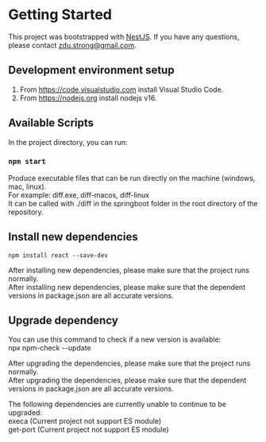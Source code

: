 # Getting Started

This project was bootstrapped with [NestJS](https://nestjs.com). If you have any questions, please contact zdu.strong@gmail.com.<br/>

## Development environment setup
1. From https://code.visualstudio.com install Visual Studio Code.<br/>
2. From https://nodejs.org install nodejs v16.<br/>

## Available Scripts

In the project directory, you can run:<br/>

### `npm start`

Produce executable files that can be run directly on the machine (windows, mac, linux).<br/>
For example: diff.exe, diff-macos, diff-linux<br/>
It can be called with ./diff in the springboot folder in the root directory of the repository.<br/>

## Install new dependencies

    npm install react --save-dev

After installing new dependencies, please make sure that the project runs normally.<br/>
After installing new dependencies, please make sure that the dependent versions in package.json are all accurate versions.<br/>

## Upgrade dependency

You can use this command to check if a new version is available:<br/>
npx npm-check --update<br/>

After upgrading the dependencies, please make sure that the project runs normally.<br/>
After upgrading the dependencies, please make sure that the dependent versions in package.json are all accurate versions.<br/>

The following dependencies are currently unable to continue to be upgraded:<br/>
execa (Current project not support ES module)<br/>
get-port (Current project not support ES module)<br/>
